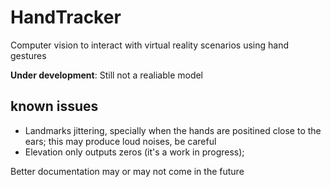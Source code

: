 # HandTracker
Computer vision to interact with virtual reality scenarios using hand gestures

**Under development**: Still not a realiable model


## known issues
- Landmarks jittering, specially when the hands are positined close to the ears; this may produce loud noises, be careful 
- Elevation only outputs zeros (it's a work in progress);


Better documentation may or may not come in the future
